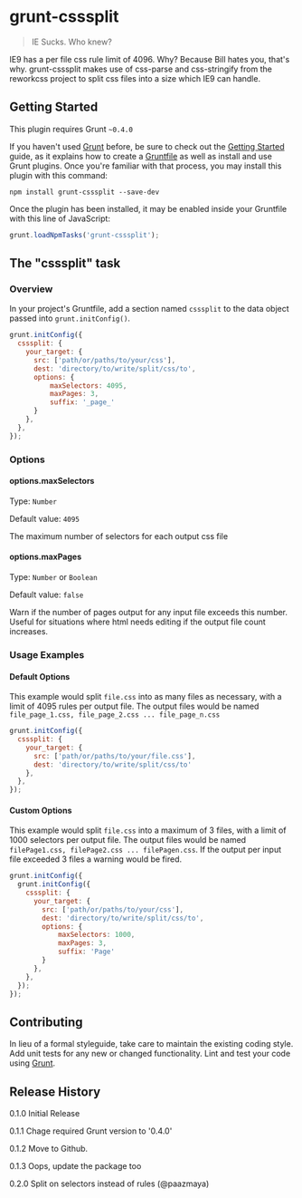 # grunt-csssplit

> IE Sucks. Who knew?

IE9 has a per file css rule limit of 4096. Why? Because Bill hates you, that's why.
grunt-csssplit makes use of css-parse and css-stringify from the reworkcss project to split css files
into a size which IE9 can handle.

## Getting Started

This plugin requires Grunt `~0.4.0`

If you haven't used [Grunt](http://gruntjs.com/) before, be sure to check out the [Getting Started](http://gruntjs.com/getting-started) guide, as it explains how to create a [Gruntfile](http://gruntjs.com/sample-gruntfile) as well as install and use Grunt plugins. Once you're familiar with that process, you may install this plugin with this command:

```shell
npm install grunt-csssplit --save-dev
```

Once the plugin has been installed, it may be enabled inside your Gruntfile with this line of JavaScript:

```js
grunt.loadNpmTasks('grunt-csssplit');
```

## The "csssplit" task

### Overview

In your project's Gruntfile, add a section named `csssplit` to the data object passed into `grunt.initConfig()`.

```js
grunt.initConfig({
  csssplit: {
    your_target: {
      src: ['path/or/paths/to/your/css'],
      dest: 'directory/to/write/split/css/to',
      options: {
          maxSelectors: 4095,
          maxPages: 3,
          suffix: '_page_'
      }
    },
  },
});
```

### Options

#### options.maxSelectors

Type: `Number`

Default value: `4095`

The maximum number of selectors for each output css file

#### options.maxPages

Type: `Number` or `Boolean`

Default value: `false`

Warn if the number of pages output for any input file exceeds this number. Useful for
situations where html needs editing if the output file count increases.

### Usage Examples

#### Default Options

This example would split `file.css` into as many files as necessary, with a limit of 4095
rules per output file. The output files would be named `file_page_1.css, file_page_2.css ... file_page_n.css`

```js
grunt.initConfig({
  csssplit: {
    your_target: {
      src: ['path/or/paths/to/your/file.css'],
      dest: 'directory/to/write/split/css/to'
    },
  },
});
```

#### Custom Options

This example would split `file.css` into a maximum of 3 files, with a limit of 1000
selectors per output file. The output files would be named `filePage1.css, filePage2.css ... filePagen.css`.
If the output per input file exceeded 3 files a warning would be fired.

```js
grunt.initConfig({
  grunt.initConfig({
    csssplit: {
      your_target: {
        src: ['path/or/paths/to/your/css'],
        dest: 'directory/to/write/split/css/to',
        options: {
            maxSelectors: 1000,
            maxPages: 3,
            suffix: 'Page'
        }
      },
    },
  });
});
```

## Contributing

In lieu of a formal styleguide, take care to maintain the existing coding style. Add unit tests for any new or changed functionality. Lint and test your code using [Grunt](http://gruntjs.com/).

## Release History

0.1.0 Initial Release

0.1.1 Chage required Grunt version to '0.4.0'

0.1.2 Move to Github.

0.1.3 Oops, update the package too

0.2.0 Split on selectors instead of rules (@paazmaya)
